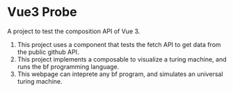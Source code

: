 # Vue3 Probe

A project to test the composition API of Vue 3. 

1. This project uses a component that tests the fetch API to get data from the public github API. 
2. This project implements a composable to visualize a turing machine, and runs the bf programming language. 
3. This webpage can inteprete any bf program, and simulates an universal turing machine.